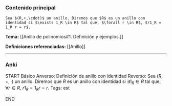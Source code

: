 ### Contenido principal

```ad-Formal
Sea $(R,+,\cdot)$ un anillo. Diremos que $R$ es un anillo con identidad si $\exists 1_R \in R$ tal que, $\forall r \in R$, $r1_R = 1_R r = r$.
```

**Tema:** [[Anillo de polinomios#1. Definición y ejemplos.]]

**Definiciones referenciadas:** [[Anillo]]

---
### Anki

START
Básico
Anverso: Definición de anillo con identidad
Reverso: Sea $(R,+,\cdot)$ un anillo. Diremos que $R$ es un anillo con identidad si $\exists 1_R \in R$ tal que, $\forall r \in R$, $r1_R = 1_R r = r$.
Tags: est
<!--ID: 1733312056032-->
END